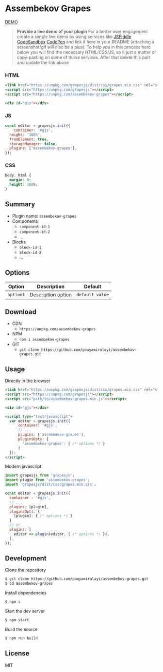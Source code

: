 # Assembekov Grapes

[DEMO](##)
> **Provide a live demo of your plugin**
For a better user engagement create a simple live demo by using services like [JSFiddle](https://jsfiddle.net) [CodeSandbox](https://codesandbox.io) [CodePen](https://codepen.io) and link it here in your README (attaching a screenshot/gif will also be a plus).
To help you in this process here below you will find the necessary HTML/CSS/JS, so it just a matter of copy-pasting on some of those services. After that delete this part and update the link above

### HTML
```html
<link href="https://unpkg.com/grapesjs/dist/css/grapes.min.css" rel="stylesheet">
<script src="https://unpkg.com/grapesjs"></script>
<script src="https://unpkg.com/assembekov-grapes"></script>

<div id="gjs"></div>
```

### JS
```js
const editor = grapesjs.init({
	container: '#gjs',
  height: '100%',
  fromElement: true,
  storageManager: false,
  plugins: ['assembekov-grapes'],
});
```

### CSS
```css
body, html {
  margin: 0;
  height: 100%;
}
```


## Summary

* Plugin name: `assembekov-grapes`
* Components
    * `component-id-1`
    * `component-id-2`
    * ...
* Blocks
    * `block-id-1`
    * `block-id-2`
    * ...



## Options

| Option | Description | Default |
|-|-|-
| `option1` | Description option | `default value` |



## Download

* CDN
  * `https://unpkg.com/assembekov-grapes`
* NPM
  * `npm i assembekov-grapes`
* GIT
  * `git clone https://github.com/pouyamiralayi/assembekov-grapes.git`



## Usage

Directly in the browser
```html
<link href="https://unpkg.com/grapesjs/dist/css/grapes.min.css" rel="stylesheet"/>
<script src="https://unpkg.com/grapesjs"></script>
<script src="path/to/assembekov-grapes.min.js"></script>

<div id="gjs"></div>

<script type="text/javascript">
  var editor = grapesjs.init({
      container: '#gjs',
      // ...
      plugins: ['assembekov-grapes'],
      pluginsOpts: {
        'assembekov-grapes': { /* options */ }
      }
  });
</script>
```

Modern javascript
```js
import grapesjs from 'grapesjs';
import plugin from 'assembekov-grapes';
import 'grapesjs/dist/css/grapes.min.css';

const editor = grapesjs.init({
  container : '#gjs',
  // ...
  plugins: [plugin],
  pluginsOpts: {
    [plugin]: { /* options */ }
  }
  // or
  plugins: [
    editor => plugin(editor, { /* options */ }),
  ],
});
```



## Development

Clone the repository

```sh
$ git clone https://github.com/pouyamiralayi/assembekov-grapes.git
$ cd assembekov-grapes
```

Install dependencies

```sh
$ npm i
```

Start the dev server

```sh
$ npm start
```

Build the source

```sh
$ npm run build
```



## License

MIT
